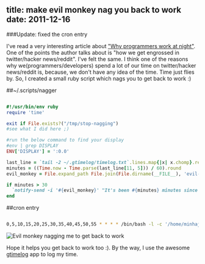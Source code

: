 title: make evil monkey nag you back to work
date: 2011-12-16
---

###Update: fixed the cron entry

I've read a very interesting article about ["Why programmers work at night"]( http://swizec.com/blog/why-programmers-work-at-night/swizec/3198 ).
One of the points the author talks about is "how we get engrossed in
twitter/hacker news/reddit". I've felt the same. I think one of the reasons why
we(programmers/developers) spend a lot of our time on twitter/hacker news/reddit
is, because, we don't have any idea of the time. Time just flies by. So, I
created a small ruby script which nags you to get back to work :)

##~/.scripts/nagger

~~~ruby

#!/usr/bin/env ruby
require 'time'

exit if File.exists?("/tmp/stop-nagging")
#see what I did here ;)

#run the below command to find your display
#env | grep DISPLAY
ENV['DISPLAY'] = ':0.0'

last_line = `tail -2 ~/.gtimelog/timelog.txt`.lines.map{|x| x.chomp}.reject{|x| x.empty?}.reverse.first
minutes = ((Time.now - Time.parse(last_line[11, 5])) / 60).round
evil_monkey = File.expand_path File.join(File.dirname(__FILE__), 'evil-monkey.gif')

if minutes > 30
  `notify-send -i '#{evil_monkey}' "It's been #{minutes} minutes since your last log"`
end

~~~


##cron entry

~~~bash

0,5,10,15,20,25,30,35,40,45,50,55 * * * * /bin/bash -l -c '/home/minhajuddin/.scripts/nagger'

~~~


![Evil monkey nagging me to get back to work](https://substancehq.s3.amazonaws.com/static_asset/4f99dd1003b04d2e0300003f/evil-monkey-nagger.png)


Hope it helps you get back to work too :). By the way, I use the awesome
[gtimelog](http://mg.pov.lt/gtimelog/) app to log my time.
